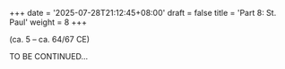 +++
date = '2025-07-28T21:12:45+08:00'
draft = false
title = 'Part 8: St. Paul'
weight = 8
+++

(ca. 5 – ca. 64/67 CE)

TO BE CONTINUED...